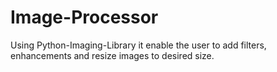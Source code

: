 # Image-Processor
Using Python-Imaging-Library it enable the user to add filters, enhancements and resize images to desired size.
